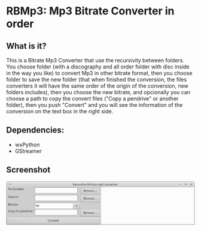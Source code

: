 # RBMp3: Mp3 Bitrate Converter in order
## What is it?
This is a Bitrate Mp3 Converter that use the recursivity between folders. You choose folder (with a discography and all order folder with disc inside in the way you like) to convert Mp3 in other bitrate format, then you choose folder to save the new folder (that when finished the conversion, the files converters it will have the same order of the origin of the conversion, new folders includes), then you choose the new bitrate, and opcionally you can choose a path to copy the convert files ("Copy a pendrive" or another folder), then you push "Convert" and you will see the information of the conversion on the text box in the right side.

## Dependencies:
- wxPython
- GStreamer

## Screenshot
![Capture1](https://raw.githubusercontent.com/sermmor/RBMp3/master/Capture.png)
